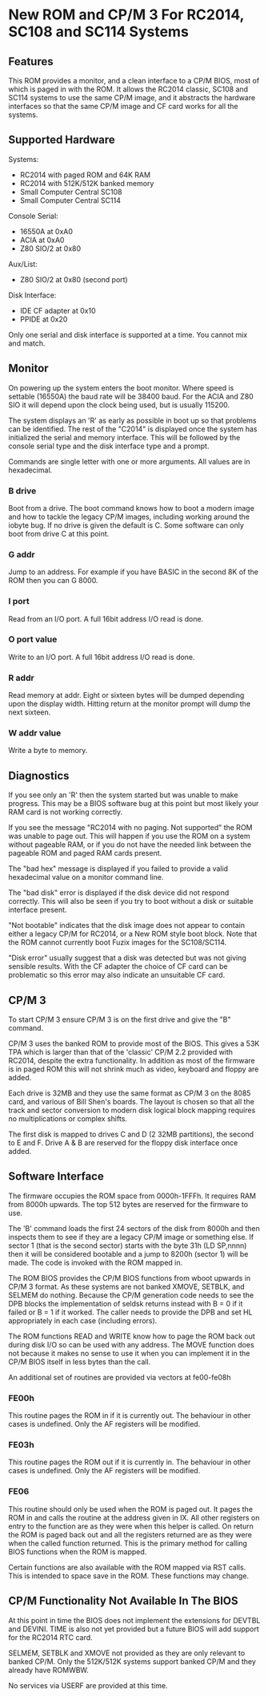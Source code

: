 # New ROM and CP/M 3 For RC2014, SC108 and SC114 Systems

## Features

This ROM provides a monitor, and a clean interface to a CP/M BIOS, most of
which is paged in with the ROM. It allows the RC2014 classic, SC108 and
SC114 systems to use the same CP/M image, and it abstracts the hardware
interfaces so that the same CP/M image and CF card works for all the
systems.

## Supported Hardware

Systems:
* RC2014 with paged ROM and 64K RAM
* RC2014 with 512K/512K banked memory
* Small Computer Central SC108
* Small Computer Central SC114

Console Serial:
* 16550A at 0xA0
* ACIA at 0xA0
* Z80 SIO/2 at 0x80

Aux/List:
* Z80 SIO/2 at 0x80 (second port)

Disk Interface:
* IDE CF adapter at 0x10
* PPIDE at 0x20

Only one serial and disk interface is supported at a time. You cannot mix
and match.

## Monitor

On powering up the system enters the boot monitor. Where speed is settable
(16550A) the baud rate will be 38400 baud. For the ACIA and Z80 SIO it will
depend upon the clock being used, but is usually 115200.

The system displays an 'R' as early as possible in boot up so that problems
can be identified. The rest of the "C2014" is displayed once the system has
initialized the serial and memory interface. This will be followed by the
console serial type and the disk interface type and a prompt.

Commands are single letter with one or more arguments. All values are in
hexadecimal.

### B drive
Boot from a drive. The boot command knows how to boot a modern image and how
to tackle the legacy CP/M images, including working around the iobyte bug.
If no drive is given the default is C. Some software can only boot from
drive C at this point.

### G addr
Jump to an address. For example if you have BASIC in the second 8K of the
ROM then you can G 8000.

### I port
Read from an I/O port. A full 16bit address I/O read is done.

### O port value
Write to an I/O port. A full 16bit address I/O read is done.

### R addr
Read memory at addr. Eight or sixteen bytes will be dumped depending upon
the display width. Hitting return at the monitor prompt will dump the next
sixteen.

### W addr value
Write a byte to memory.

## Diagnostics

If you see only an 'R' then the system started but was unable to make
progress. This may be a BIOS software bug at this point but most likely your
RAM card is not working correctly.

If you see the message "RC2014 with no paging. Not supported" the ROM was
unable to page out. This will happen if you use the ROM on a system without
pageable RAM, or if you do not have the needed link between the pageable ROM
and paged RAM cards present.

The "bad hex" message is displayed if you failed to provide a valid
hexadecimal value on a monitor command line.

The "bad disk" error is displayed if the disk device did not respond
correctly. This will also be seen if you try to boot without a disk or
suitable interface present.

"Not bootable" indicates that the disk image does not appear to contain
either a legacy CP/M for RC2014, or a New ROM style boot block. Note that
the ROM cannot currently boot Fuzix images for the SC108/SC114.

"Disk error" usually suggest that a disk was detected but was not giving
sensible results. With the CF adapter the choice of CF card can be
problematic so this error may also indicate an unsuitable CF card.

## CP/M 3

To start CP/M 3 ensure CP/M 3 is on the first drive and give the "B"
command.

CP/M 3 uses the banked ROM to provide most of the BIOS. This gives a 53K TPA
which is larger than that of the 'classic' CP/M 2.2 provided with RC2014,
despite the extra functionality. In addition as most of the firmware is in
paged ROM this will not shrink much as video, keyboard and floppy are added.

Each drive is 32MB and they use the same format as CP/M 3 on the 8085 card,
and various of Bill Shen's boards. The layout is chosen so that all the
track and sector conversion to modern disk logical block mapping requires
no multiplications or complex shifts.

The first disk is mapped to drives C and D (2 32MB partitions), the second
to E and F. Drive A & B are reserved for the floppy disk interface once
added.

## Software Interface

The firmware occupies the ROM space from 0000h-1FFFh. It requires RAM from
8000h upwards. The top 512 bytes are reserved for the firmware to use.

The 'B' command loads the first 24 sectors of the disk from 8000h and then
inspects them to see if they are a legacy CP/M image or something else. If
sector 1 (that is the second sector) starts with the byte 31h (LD SP,nnnn)
then it will be considered bootable and a jump to 8200h (sector 1) will be
made. The code is invoked with the ROM mapped in.

The ROM BIOS provides the CP/M BIOS functions from wboot upwards in CP/M 3
format. As these systems are not banked XMOVE, SETBLK, and SELMEM do
nothing. Because the CP/M generation code needs to see the DPB blocks the
implementation of seldsk returns instead with B = 0 if it failed or B = 1 if
it worked. The caller needs to provide the DPB and set HL appropriately in
each case (including errors).

The ROM functions READ and WRITE know how to page the ROM back out during
disk I/O so can be used with any address. The MOVE function does not because
it makes no sense to use it when you can implement it in the CP/M BIOS
itself in less bytes than the call.

An additional set of routines are provided via vectors at fe00-fe08h

### FE00h

This routine pages the ROM in if it is currently out. The behaviour in other
cases is undefined. Only the AF registers will be modified.

### FE03h

This routine pages the ROM out if it is currently in. The behaviour in other
cases is undefined. Only the AF registers will be modified.

### FE06

This routine should only be used when the ROM is paged out. It pages the ROM
in and calls the routine at the address given in IX. All other registers on
entry to the function are as they were when this helper is called. On return
the ROM is paged back out and all the registers returned are as they were
when the called function returned. This is the primary method for calling
BIOS functions when the ROM is mapped.

Certain functions are also available with the ROM mapped via RST calls. This
is intended to space save in the ROM. These functions may change.

## CP/M Functionality Not Available In The BIOS

At this point in time the BIOS does not implement the extensions for DEVTBL
and DEVINI. TIME is also not yet provided but a future BIOS will add support
for the RC2014 RTC card.

SELMEM, SETBLK and XMOVE not provided as they are only relevant to banked CP/M.
Only the 512K/512K systems support banked CP/M and they already have ROMWBW.

No services via USERF are provided at this time.

